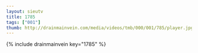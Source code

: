```yaml
--- 
layout: sieutv
title: 1785
tags: ["001"]
thumb: http://drainmainvein.com/media/videos/tmb/000/001/785/player.jpg
---
```

{% include drainmainvein key="1785" %} 
